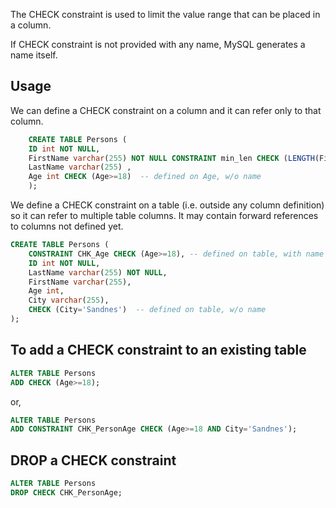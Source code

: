 The CHECK constraint is used to limit the value range that can be placed in a column.

If CHECK constraint is not provided with any name, MySQL generates a name itself.

## Usage

We can define a CHECK constraint on a column and it can refer only to that column.

```sql
    CREATE TABLE Persons (
    ID int NOT NULL,
    FirstName varchar(255) NOT NULL CONSTRAINT min_len CHECK (LENGTH(FirstName)>1) , -- defined on column, with name   
    LastName varchar(255) ,
    Age int CHECK (Age>=18)  -- defined on Age, w/o name
    );
```

We define a CHECK constraint on a table (i.e. outside any column definition) so  it can refer to multiple table columns. It may contain forward references to columns not defined yet.

```sql
CREATE TABLE Persons (
    CONSTRAINT CHK_Age CHECK (Age>=18), -- defined on table, with name
    ID int NOT NULL,
    LastName varchar(255) NOT NULL,
    FirstName varchar(255),
    Age int,
    City varchar(255),
    CHECK (City='Sandnes')  -- defined on table, w/o name
);

```

## To add a CHECK constraint to an existing table

```sql
ALTER TABLE Persons
ADD CHECK (Age>=18);

```

or, 

```sql
ALTER TABLE Persons
ADD CONSTRAINT CHK_PersonAge CHECK (Age>=18 AND City='Sandnes');

```
## DROP a CHECK constraint

```sql
ALTER TABLE Persons
DROP CHECK CHK_PersonAge;

```
